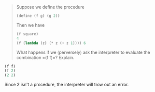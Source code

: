 > Suppose we define the procedure
> ```scheme
> (define (f g) (g 2))
> ```
> Then we have
> ```scheme
> (f square)
> 4
> (f (lambda (z) (* z (+ z 1)))) 6
> ```
> What happens if we (perversely) ask the interpreter to evaluate the combination
> =(f f)=? Explain.
```scheme 
(f f)
(f 2)
(2 2)
```

Since 2 isn't a procedure, the interpreter will trow out an error.

